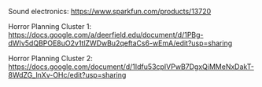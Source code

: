 Sound electronics: https://www.sparkfun.com/products/13720

Horror Planning Cluster 1: https://docs.google.com/a/deerfield.edu/document/d/1PBg-dWIv5dQBPOE8uO2v1tlZWDwBu2qeftaCs6-wEmA/edit?usp=sharing

Horror Planning Cluster 2: https://docs.google.com/document/d/1Idfu53cpIVPwB7DgxQiMMeNxDakT-8WdZG_lnXv-OHc/edit?usp=sharing
